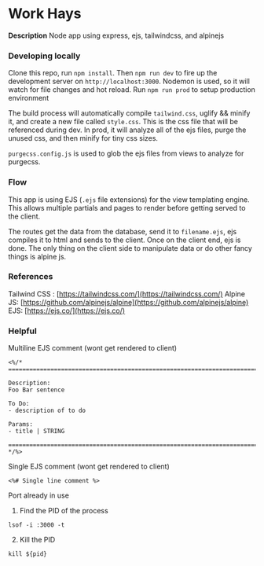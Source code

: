 # Work Hays

**Description**
Node app using express, ejs, tailwindcss, and alpinejs


### Developing locally

Clone this repo, run `npm install`. Then `npm run dev` to fire up the development server on `http://localhost:3000`. Nodemon is used, so it will watch for file changes and hot reload. Run `npm run prod` to setup production environment

The build process will automatically compile `tailwind.css`, uglify && minify it, and create a new file called `style.css`. This is the css file that will be referenced during dev. In prod, it will analyze all of the ejs files, purge the unused css, and then minify for tiny css sizes.

`purgecss.config.js` is used to glob the ejs files from views to analyze for purgecss.

### Flow
This app is using EJS (`.ejs` file extensions) for the view templating engine.  This allows multiple partials and pages to render before getting served to the client.

The routes get the data from the database, send it to `filename.ejs`, ejs compiles it to html and sends to the client. Once on the client end, ejs is done. The only thing on the client side to manipulate data or do other fancy things is alpine js. 

### References
Tailwind CSS :  [https://tailwindcss.com/](https://tailwindcss.com/)
Alpine JS: [https://github.com/alpinejs/alpine](https://github.com/alpinejs/alpine)
EJS: [https://ejs.co/](https://ejs.co/)

### Helpful 

Multiline EJS comment (wont get rendered to client)
```
<%/* 
===========================================================================

Description:
Foo Bar sentence

To Do:
- description of to do

Params:
- title | STRING

===========================================================================
*/%>
```

Single EJS comment (wont get rendered to client)
```
<%# Single line comment %>
```

Port already in use

1. Find the PID of the process
```
lsof -i :3000 -t
```

2. Kill the PID
```
kill ${pid}
```